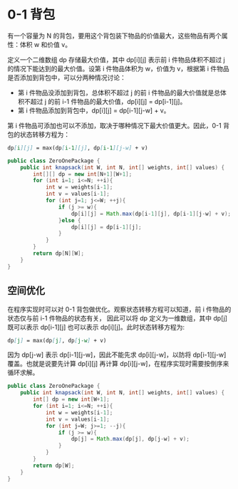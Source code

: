 # 0-1 背包
有一个容量为 N 的背包，要用这个背包装下物品的价值最大，这些物品有两个属性：体积 w 和价值 v。

定义一个二维数组 dp 存储最大价值，其中 dp[i][j] 表示前 i 件物品体积不超过 j 的情况下能达到的最大价值。设第 i 件物品体积为 w，价值为 v，根据第 i 件物品是否添加到背包中，可以分两种情况讨论：

* 第 i 件物品没添加到背包，总体积不超过 j 的前 i 件物品的最大价值就是总体积不超过 j 的前 i-1 件物品的最大价值，dp[i][j] = dp[i-1][j]。
* 第 i 件物品添加到背包中，dp[i][j] = dp[i-1][j-w] + v。

第 i 件物品可添加也可以不添加，取决于哪种情况下最大价值更大。因此，0-1 背包的状态转移方程为：
```markdown
dp[i][j] = max(dp[i-1][j], dp[i-1][j-w] + v)
```

```java
public class ZeroOnePackage {
    public int knapsack(int W, int N, int[] weights, int[] values) {
        int[][] dp = new int[N+1][W+1];
        for (int i=1; i<=N; ++i){
            int w = weights[i-1];
            int v = values[i-1];
            for (int j=1; j<=W; ++j){
                if (j >= w){
                    dp[i][j] = Math.max(dp[i-1][j], dp[i-1][j-w] + v);
                }else {
                    dp[i][j] = dp[i-1][j];
                }
            }
        }
        return dp[N][W];
    }
}
```

## 空间优化

在程序实现时可以对 0-1 背包做优化。观察状态转移方程可以知道，前 i 件物品的状态仅与前 i-1 件物品的状态有关，
因此可以将 dp 定义为一维数组，其中 dp[j] 既可以表示 dp[i-1][j] 也可以表示 dp[i][j]。此时状态转移方程为:
```markdown
dp[j] = max(dp[j], dp[j-w] + v)
```

因为 dp[j-w] 表示 dp[i-1][j-w]，因此不能先求 dp[i][j-w]，以防将 dp[i-1][j-w] 覆盖。也就是说要先计算 dp[i][j] 再计算 dp[i][j-w]，在程序实现时需要按倒序来循环求解。
```java
public class ZeroOnePackage {
    public int knapsack(int W, int N, int[] weights, int[] values) {
        int[] dp = new int[W+1];
        for (int i=1; i<=N; ++i){
            int w = weights[i-1];
            int v = values[i-1];
            for (int j=W; j>=1; --j){
                if (j >= w){
                    dp[j] = Math.max(dp[j], dp[j-w] + v);
                }
            }
        }
        return dp[W];
    }
}
```


